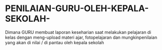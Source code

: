 # PENILAIAN-GURU-OLEH-KEPALA-SEKOLAH-
Dimana GURU membuat laporan keseharian saat melakukan pelajaran di kelas dengan meng-upload materi ajar, fotopelajaran dan mungkinpenilaian yang akan di nilai / di pantau oleh kepala sekolah
